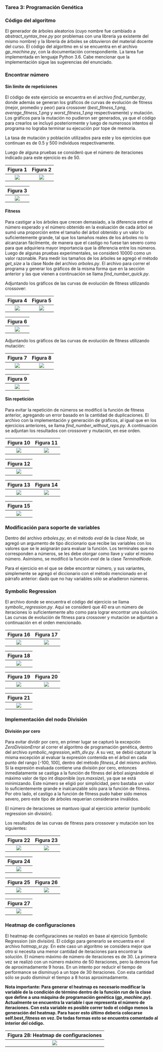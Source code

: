 ### Tarea 3: Programación Genética

### Código del algoritmo
El generador de árboles aleatorios (cuyo nombre fue cambiado a *abstract_syntax_tree.py* por problemas 
con una librería ya existente del mismo nombre) y la librería de árboles se obtuvieron del material 
docente del curso. El código del algoritmo en sí se encuentra en el archivo *gp_machine.py*, con la 
documentación correspondiente. La tarea fue implementada en lenguaje Python 3.6. Cabe mencionar que 
la implementación sigue las sugerencias del enunciado.

### Encontrar número

#### Sin límite de repeticiones
El código de este ejercicio se encuentra en el archivo *find_number.py*, donde además se generan los
gráficos de curvas de evolución de fitness (mejor, promedio y peor) para crossover 
(*best_fitness_1.png*, *average_fitness_1.png* y *worst_fitness_1.png* respectivamente) y mutación.
Los gráficos para la mutación no pudieron ser generados, ya que el código para crearlos se incluyó
posteriormente y luego de numerosos intentos el programa no lograba terminar su ejecución por tope
de memoria. 

La tasa de mutación y población utilizados para este y los ejercicios que continuan es de 0.5 y 
500 individuos respectivamente.

Luego de alguna pruebas se consideró que el número de iteraciones indicado para este ejercicio es de 50.

Figura 1                           |  Figura 2                      
:-------------------------:|:-------------------------:
![](best_fitness_1.png)  |  ![](worst_fitness_1.png)

Figura 3 |
:-------------------------:|
![](average_fitness_1.png) |

#### Fitness
Para castigar a los árboles que crecen demasiado, a la diferencia entre el número esperado y el número
obtenido en la evaluación de cada árbol se sumó una proporción entre el tamaño del árbol obtenido y 
un valor lo suficientemente grande, tal que los tamaños reales de los árboles no lo alcanzaran 
fácilmente, de manera que el castigo no fuese tan severo como para que adquiriera mayor importancia que
la diferencia entre los números. Luego de algunas pruebas experimentales, se consideró 10000 como un
valor razonable. Para medir los tamaños de los árboles se agregó el método *get_size* a la clase Node del 
archivo *arboles.py*. El archivo para correr el programa y generar los gráficos de la misma forma que en
la sección anterior y las que vienen a continuación se llama *find_number_quick.py*.

Adjuntando los gráficos de las curvas de evolución de fitness utilizando crossover:

Figura 4                           |  Figura 5                      
:-------------------------:|:-------------------------:
![](best_fitness_2.png)  |  ![](worst_fitness_2.png)

Figura 6 |
:-------------------------:|
![](average_fitness_2.png) |

Adjuntando los gráficos de las curvas de evolución de fitness utilizando mutación:

Figura 7                           |  Figura 8                      
:-------------------------:|:-------------------------:
![](best_fitness_2_mut.png)  |  ![](worst_fitness_2_mut.png)

Figura 9 |
:-------------------------:|
![](average_fitness_2_mut.png) |

#### Sin repetición
Para evitar la repetición de números se modificó la función de fitness anterior, agregando un error basado
en la cantidad de duplicaciones. El archivo con la implementación y generación de gráficos, al igual que en
los ejercicios anteriores, se llama *find_number_without_reps.py*. A continuación se adjuntan los
resultados con crossover y mutación, en ese orden.

Figura 10                           |  Figura 11                      
:-------------------------:|:-------------------------:
![](best_fitness_3.png)  |  ![](worst_fitness_3.png)

Figura 12 |
:-------------------------:|
![](average_fitness_3.png) |

Figura 13                           |  Figura 14                      
:-------------------------:|:-------------------------:
![](best_fitness_3_mut.png)  |  ![](worst_fitness_3_mut.png)

Figura 15 |
:-------------------------:|
![](average_fitness_3_mut.png) |

### Modificación para soporte de variables
Dentro del archivo *arboles.py*, en el método *eval* de la clase *Node*, se agregó un argumento de tipo 
diccionario que recibe las variables con los valores que se le asignarán para evaluar la función. Los 
terminales que no corresponden a números, se les debe otorgar como llave y valor el mismo número. 
Asimismo, se modificó la función *eval* de la clase *TerminalNode*.

Para el ejercicio en el que se debe encontrar número, y sus variantes, simplemente se agregó el 
diccionario con el método mencionado en el párrafo anterior: dado que no hay variables sólo se
añadieron números.

### Symbolic Regression
El archivo donde se encuentra el código del ejercicio se llama *symbolic_regression.py*. Aquí se
consideró que 40 era un número de iteraciones lo suficientemente alto como para lograr encontrar
una solución. Las curvas de evolución de fitness para crossover y mutación se adjuntan a continuación en
el orden mencionado.

Figura 16                           |  Figura 17                      
:-------------------------:|:-------------------------:
![](best_fitness_4.png)  |  ![](worst_fitness_4.png)

Figura 18 |
:-------------------------:|
![](average_fitness_4.png) |

Figura 19                           |  Figura 20                      
:-------------------------:|:-------------------------:
![](best_fitness_4_mut.png)  |  ![](worst_fitness_4_mut.png)

Figura 21 |
:-------------------------:|
![](average_fitness_4_mut.png) |

### Implementación del nodo División
#### División por cero
Para evitar dividir por cero, en primer lugar se capturó la excepción *ZeroDivisionError* al correr 
el algoritmo de programación genética, dentro del archivo *symbolic_regression_with_div.py*. A su vez,
se debió capturar la misma excepción al evaluar la expresión contenida en el árbol en cada punto del
rango [-100, 100], dentro del método *fitness_4* del mismo archivo. Si la expresión evaluada contiene
una división por cero, entonces inmediatamente se castiga a la función de fitness del árbol asignándole 
el máximo valor de tipo int disponible (*sys.maxsize*), ya que se está minimizando. Este número se eligió 
por simplicidad, pero bastaba un valor lo suficientemente grande e inalcanzable sólo para la función 
de fitness. Por otro lado, el castigo a la función de fitness pudo haber sido menos severo, pero este
tipo de árboles requerían considerarse inválidos.

El número de iteraciones se mantuvo igual al ejercicio anterior (symbolic regression sin división).

Los resultados de las curvas de fitness para crossover y mutación son los siguientes:

Figura 22                           |  Figura 23                      
:-------------------------:|:-------------------------:
![](best_fitness_5.png)  |  ![](worst_fitness_5.png)

Figura 24 |
:-------------------------:|
![](average_fitness_5.png) |

Figura 25                           |  Figura 26                      
:-------------------------:|:-------------------------:
![](best_fitness_5_mut.png)  |  ![](worst_fitness_5_mut.png)

Figura 27 |
:-------------------------:|
![](average_fitness_5_mut.png) |

### Heatmap de configuraciones

El heatmap de configuraciones se realizó en base al ejercicio Symbolic Regression (sin división).
El código para generarlo se encuentra en el archivo *hotmap_sr.py*.
En este caso un algoritmo se considera mejor que otro si necesita una menor cantidad de iteraciones
para encontrar la solución. El número máximo de número de iteraciones es de 30. La primera vez
se realizó con un número máximo de 50 iteraciones, pero la demora fue de aproximadamente 9 horas. En
un intento por reducir el tiempo de performance se disminuyó a un tope de 30 iteraciones. Con esta
cantidad sólo se pudo disminuir el tiempo a 8 horas aproximadamente.

**Nota importante: Para generar el heatmap es necesario modificar la variable de la condición de 
término dentro de la función *run* de la clase que define a una máquina de programación genética 
(*gp_machine.py*). Actualmente se encuentra la variable i que representa el número de iteraciones.
Con esta variable es posible correr todo el código menos la generación del heatmap. Para hacer esto
último debería colocarse self.best_fitness en vez. De todas formas esto se encuentra comentado
al interior del código.** 

Figura 28: Heatmap de configuraciones |
:-------------------------:|
![](hotmap.png) |